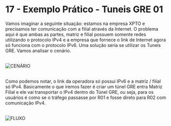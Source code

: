 # 17 - Exemplo Prático - Tuneis GRE 01

Vamos imaginar a seguinte situação: estamos na empresa XPTO e precisamos ter comunicação com a filial através da Internet. O problema aqui é que ambas as partes, matriz e filial possuem somente redes utilizando o protocolo IPv4 e a empresa que fornece o link de Internet agora só funciona com o protocolo IPv6. Uma solução seria se utilizar os Tuneis GRE. Vamos analisar o cenário.<br></br>

![CENÁRIO](Imagens/cenario.png) <br></br>

Como podemos notar, o link da operadora só possui IPv6 e a matriz / filial só IPv4. Basicamente o que iremos fazer é criar um túnel GRE entra Matriz Filial e ele vai transportar o IPv4 dentro do Túnel GRE, ou seja, para os usuários é como se o tráfego passasse por R01 e fosse direto para R02 com comunicação IPv4. <br></br>

![FLUXO](Imagens/fluxo.png) <br></br>

